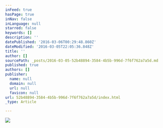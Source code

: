```yaml
---
inFeed: true
hasPage: true
inNav: false
inLanguage: null
starred: false
keywords: []
description: ''
datePublished: '2016-03-06T00:29:48.860Z'
dateModified: '2016-03-05T22:05:36.848Z'
title: ''
author: []
sourcePath: _posts/2016-03-05-52b48894-3584-4b5b-996d-7f6f762a7a5d.md
published: true
authors: []
publisher:
  name: null
  domain: null
  url: null
  favicon: null
url: 52b48894-3584-4b5b-996d-7f6f762a7a5d/index.html
_type: Article

---
```

![](https://the-grid-user-content.s3-us-west-2.amazonaws.com/bcf7442a-205c-4c1c-bb2d-0e8039241ce8.png)